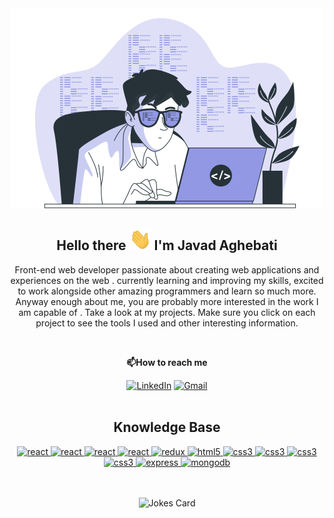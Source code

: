 <div align="center"><img src="Coding-bro.svg" width="500" height="320"/></div>
<h2 align='center'>Hello there <img src="Hi[1].gif" width="35px" height="35px" alt="hello"/> I'm Javad Aghebati</h2>
<p align="center">Front-end web developer passionate about creating web applications and experiences on the web . currently learning and improving my skills, excited to work alongside other amazing programmers and learn so much more. Anyway enough about me, you are probably more interested in the work I am capable of . Take a look at my projects. Make sure you click on each project to see the tools I used and other interesting information.</p>

<br>
<p align="center"><b>📫How to reach me</b></p>
<div align="center">
<a href="https://www.linkedin.com/in/javad-aghebati-8b6954236/" target="_blank"><img src="https://img.shields.io/badge/LinkedIn-%230077B5.svg?&style=flat-square&logo=linkedin&logoColor=white" alt="LinkedIn"></a>
<a href="mailto:j.aghebati93@gmail.com" target="_blank"><img src="https://img.shields.io/badge/Gmail-D14836?&style=flat-square&logo=gmail&logoColor=white" alt="Gmail"></a>
<br><br>


<h2 align="center">Knowledge Base </h2>
<div align="center">
   <a href="https://www.javascript.com/" target="_blank"> 
    <img src="https://img.shields.io/badge/javascript-fcfcfc.svg?style=flat-square&logo=javascript&logoColor=yellow"
      alt="react"/> 
  </a>
   <a href="https://www.typescriptlang.org/" target="_blank"> 
    <img src="https://img.shields.io/badge/typescript-108cc9.svg?style=flat-square&logo=typescript&logoColor=white"
      alt="react"/> 
  </a>
  <a href="https://reactjs.org/" target="_blank"> 
    <img src="https://img.shields.io/badge/reactjs-61DAFB.svg?style=flat-square&logo=react&logoColor=black"
      alt="react"/> 
  </a>
  <a href="https://nextjs.org/" target="_blank"> 
    <img src="https://img.shields.io/badge/nextjs-1983FF.svg?style=flat-square&logo=nextdotjs&logoColor=black"
      alt="react"/> 
  </a>
  <a href="https://redux-toolkit.js.org/" target="_blank"> 
    <img src="https://img.shields.io/badge/reduxtoolkit-764ABC.svg?style=flat-square&logo=redux&logoColor=white" alt="redux"/> 
  </a>
    <a href="https://www.w3.org/html/" target="_blank"> 
    <img src="https://img.shields.io/badge/html-E34F26.svg?style=flat-square&logo=html5&logoColor=white"
      alt="html5"/> 
  </a>
  <a href="https://www.w3schools.com/css/" target="_blank">
    <img src="https://img.shields.io/badge/css-1572B6.svg?style=flat-square&logo=css3&logoColor=white"
      alt="css3"/>
  </a>
   <a href="https://tailwindcss.com/" target="_blank">
    <img src="https://img.shields.io/badge/tailwind-F8F7FE.svg?style=flat-square&logo=tailwindcss&logoColor=#39BDF8"
      alt="css3"/>
  </a>
   <a href="https://getbootstrap.com/" target="_blank">
    <img src="https://img.shields.io/badge/bootstrap-e8defc.svg?style=flat-square&logo=bootstrap&logoColor=#39BDF8"
      alt="css3"/>
  </a>
   <a href="https://sass-lang.com/" target="_blank">
    <img src="https://img.shields.io/badge/sass-F8F7FE.svg?style=flat-square&logo=sass&logoColor=#39BDF8"
      alt="css3"/>
  </a>
  <a href="https://expressjs.com" target="_blank">
    <img src="https://img.shields.io/badge/express-000000.svg?style=flat-square&logo=express&logoColor=white"
      alt="express" />
  </a>
    <a href="https://www.mongodb.com/" target="_blank"> 
    <img src="https://img.shields.io/badge/mongodb-47A248.svg?style=flat-square&logo=mongodb&logoColor=white"
      alt="mongodb"/> 
  </a> 
  </div>
  <br>  <br>
  <div align="center">
<!-- Markdown -->

![Jokes Card](https://readme-jokes.vercel.app/api?hideBorder&theme=material-palenight)
  </div
<!---
JavadAg/JavadAg is a ✨ special ✨ repository because its `README.md` (this file) appears on your GitHub profile.
You can click the Preview link to take a look at your changes.
--->
